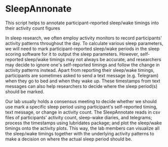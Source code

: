 # SleepAnnonate
This script helps to annotate participant-reported sleep/wake timings into their activity count figures

In sleep research, we often employ activity monitors to record participants' activity patterns throughout the day. To calculate various sleep parameters, we will need to mark participant-reported sleep/wake periods in the sleep scoring software for it to output the sleep parameters. However, self-reported sleep/wake timings may not always be accurate, and researchers may decide to ignore one's self-reported timings and follow the change in activity patterns instead. Apart from reporting their sleep/wake timings, participants are sometimes asked to send a text message (e.g. Telegram) when they go to bed and when they wake up. These timestamps from text messages can also help researchers to decide where the sleep period(s) should be marked. 

Our lab usually holds a consensus meeting to decide whether we should use mark a specific sleep period using participant's self-reported timing, text message, or change in activity count. The SleepAnnotate reads in csv files of participants' activity count, sleep-wake diaries, and telegrams; process the timestamps using lubridates package; and plot the sleep/wake timings onto the activity plots. This way, the lab members can visualize all the sleep/wake timings together with the underlying activity patterns to make a decision on where the actual sleep period should be.
